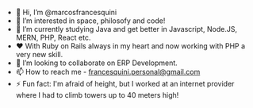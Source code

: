 - 👋 Hi, I’m @marcosfrancesquini
- 👀 I’m interested in space, philosofy and code!
- 🌱 I’m currently studying Java and get better in Javascript, Node.JS, MERN, PHP, React etc.
- ❤️ With Ruby on Rails always in my heart and now working with PHP a very new skill.
- 💞️ I’m looking to collaborate on ERP Development.
- 📫 How to reach me - francesquini.personal@gmail.com
- ⚡ Fun fact: I'm afraid of height, but I worked at an internet provider where I had to climb towers up to 40 meters high!


<!---
marcosfrancesquini/marcosfrancesquini is a ✨ special ✨ repository because its `README.md` (this file) appears on your GitHub profile.
You can click the Preview link to take a look at your changes.
--->
